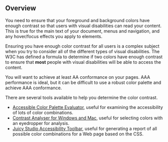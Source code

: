 Overview
--------

You need to ensure that your foreground and background colors have enough contrast so that users with visual disabilities can read your content. This is true for the main text of your document, menus and navigation, and any hover/focus effects you apply to elements.

Ensuring you have enough color contrast for all users is a complex subject when you try to consider all of the different types of visual disabilities. The W3C has defined a formula to determine if two colors have enough contrast to ensure that **most** people with visual disabilities will be able to access the content.

You will want to achieve at least AA conformance on your pages. AAA performance is ideal, but it can be difficult to use a robust color palette and achieve AAA conformance.

There are several tools available to help you determine the color contrast.

-   [Accessible Color Palette Evaluator](http://accessibility.oit.ncsu.edu/tools/color-contrast/index.php), useful for examining the accessibility of lots of color combinations.
-   [Contrast Analyser for Windows and Mac](http://paciellogroup.com/resources/contrastAnalyser), useful for selecting colors with an eyedropper for analysis.
-   [Juicy Studio Accessibility Toolbar](https://addons.mozilla.org/en-US/firefox/addon/juicy-studio-accessibility-too/), useful for generating a report of all possible color combinations for a Web page based on the CSS.

